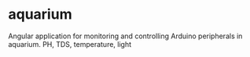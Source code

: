 # aquarium
Angular application for monitoring and controlling Arduino peripherals in aquarium. PH, TDS, temperature, light
